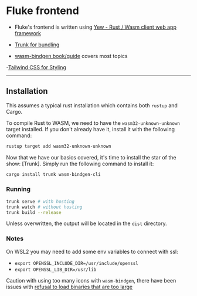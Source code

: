 # Fluke frontend

- Fluke's frontend is written using [Yew - Rust / Wasm client web app framework](https://github.com/yewstack/yew)

- [Trunk for bundling](https://github.com/thedodd/trunk)

- [wasm-bindgen book/guide](https://rustwasm.github.io/wasm-bindgen/) covers most topics

-[Tailwind CSS for Styling](https://tailwindcss.com/)

---

## Installation

This assumes a typical rust installation which contains both `rustup` and Cargo.

To compile Rust to WASM, we need to have the `wasm32-unknown-unknown` target installed.
If you don't already have it, install it with the following command:

```bash
rustup target add wasm32-unknown-unknown
```

Now that we have our basics covered, it's time to install the star of the show: [Trunk].
Simply run the following command to install it:

```bash
cargo install trunk wasm-bindgen-cli
```

### Running

```bash
trunk serve # with hosting
trunk watch # without hosting 
trunk build --release
```

Unless overwritten, the output will be located in the `dist` directory.

### Notes

On WSL2 you may need to add some env variables to connect with ssl:

- `export OPENSSL_INCLUDE_DIR=/usr/include/openssl`
- `export OPENSSL_LIB_DIR=/usr/lib`

Caution with using too many icons with `wasm-bindgen`, there have been issues
with [refusal to load binaries that are too large](https://github.com/rustwasm/wasm-pack/issues/981)